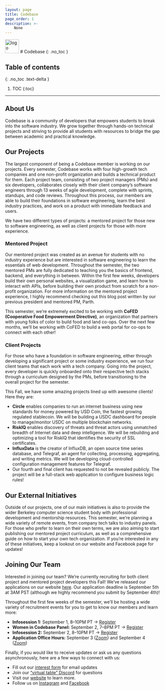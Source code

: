 ```yaml
---
layout: page
title: Codebase
page_order: 1
description: >-
    None
---
```


<img src="https://dl.airtable.com/.attachments/8341c51ad92d6bbda305ea8197f35493/c1a6b255/download.png" alt="logo" style="height:45px !important;"/>
# Codebase
{: .no_toc }

## Table of contents
{: .no_toc .text-delta }

1. TOC
{:toc}

---

## About Us

Codebase is a community of developers that empowers students to break into the software industry. We grow together through hands-on technical projects and striving to provide all students with resources to bridge the gap between academic and practical knowledge.


## Our Projects
The largest component of being a Codebase member is working on our projects. Every semester, Codebase works with four high-growth tech companies and one non-profit organization and builds a technical product for them. Each project team, consisting of two project managers (PMs) and six developers, collaborates closely with their client company’s software engineers through 13 weeks of agile development, complete with sprints, standups, and code reviews. Throughout this process, our members are able to build their foundations in software engineering, learn the best industry practices, and work on a product with immediate feedback and users.

We have two different types of projects: a mentored project for those new to software engineering, as well as client projects for those with more experience.

### Mentored Project
Our mentored project was created as an avenue for students with no industry experience but are interested in software engineering to learn the essentials of web development. Throughout the semester, the two mentored PMs are fully dedicated to teaching you the basics of frontend, backend, and everything in between. Within the first few weeks, developers build their own personal websites, a visualization game, and learn how to interact with APIs, before building their own product from scratch for a non-profit organization. For more information on the mentored project experience, I highly recommend checking out this blog post written by our previous president and mentored PM, Parth.

This semester, we’re extremely excited to be working with **CoFED (Cooperative Food Empowerment Directive)**, an organization that partners with young folks of color to build food and land co-ops. Over the next few months, we’ll be working with CoFED to build a web portal for co-ops to connect with each other!

### Client Projects

For those who have a foundation in software engineering, either through developing a significant project or some industry experience, we run four client teams that each work with a tech company. Going into the project, every developer is quickly onboarded onto their respective tech stacks through a curriculum designed by the PMs, before transitioning to the overall project for the semester.

This Fall, we have some amazing projects lined up with awesome clients! Here they are:
- **Circle** enables companies to run an internet business using new standards for money powered by USD Coin, the fastest growing regulated stablecoin. We will be building a USDC dashboard for people to manage/monitor USDC on multiple blockchain networks.
- **RiskIQ** enables discovery of threats and threat actors using unmatched breadth of Internet data and deep intelligence. We will be rebuilding and optimizing a tool for RiskIQ that identifies the security of SSL certificates.
- **InfluxData** is the creator of InfluxDB, an open source time series database, and Telegraf, an agent for collecting, processing, aggregating, and writing metrics. We will be developing cloud-controlled configuration management features for Telegraf.
- Our fourth and final client has requested to not be revealed publicly. The project will be a full-stack web application to configure business logic rules!

## Our External Initiatives
Outside of our projects, one of our main initiatives is also to provide the wider Berkeley computer science student body with professional development and mentorship resources. This semester, we’re planning a wide variety of remote events, from company tech talks to industry panels. For those who prefer to learn on their own terms, we are also aiming to start publishing our mentored project curriculum, as well as a comprehensive guide on how to start your own tech organization. If you’re interested in any of these initiatives, keep a lookout on our website and Facebook page for updates!


## Joining Our Team

Interested in joining our team? We’re currently recruiting for both client project and mentored project developers this Fall! We’ve released our applications on our website [here](https://codebase.berkeley.edu/apply). Our application deadline is September 5th at 3AM PST (although we highly recommend you submit by September 4th)!

Throughout the first few weeks of the semester, we’ll be hosting a wide variety of recruitment events for you to get to know our members and learn more:
- **Infosession 1:** September 1, 8–10PM PT → [Register](https://bit.ly/codebase_infosession1)
- **Women in Codebase Panel:** September 2, 7–8PM PT → [Register](https://bit.ly/codebase_womenincb)
- **Infosession 2:** September 2, 8–10PM PT → [Register](https://bit.ly/codebase_infosession2)
- **Application Office Hours:** September 3 ([Zoom](https://bit.ly/codebase_oh1)) and September 4 ([Zoom](https://bit.ly/codebase_oh2))

Finally, if you would like to receive updates or ask us any questions asynchronously, here are a few ways to connect with us:
- Fill out our [interest form](https://bit.ly/codebase_interest) for email updates
- Join our [“virtual table” Discord](https://bit.ly/codebase_discord) for questions
- Visit our [website](https://codebase.berkeley.edu/) to learn more.
- Follow us on [Instagram](https://www.instagram.com/berkeleycodebase/) and [Facebook](https://www.facebook.com/berkeleycodebase/)

